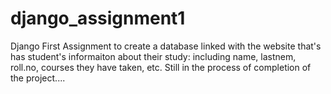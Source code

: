 # django_assignment1
Django First Assignment to create a database linked with the website that's has student's informaiton about their study: including name, lastnem, roll.no, courses they have taken, etc. Still in the process of completion of the project....
